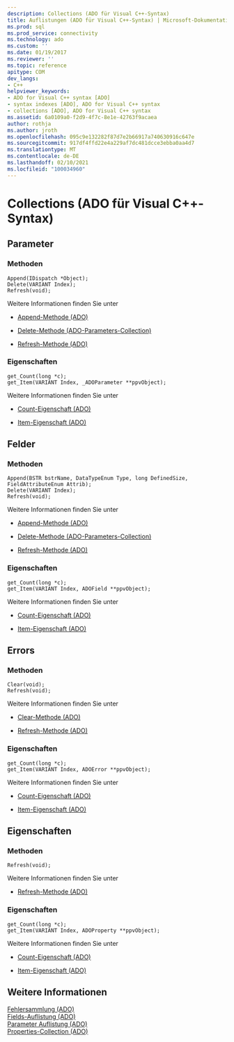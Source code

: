 ```yaml
---
description: Collections (ADO für Visual C++-Syntax)
title: Auflistungen (ADO für Visual C++-Syntax) | Microsoft-Dokumentation
ms.prod: sql
ms.prod_service: connectivity
ms.technology: ado
ms.custom: ''
ms.date: 01/19/2017
ms.reviewer: ''
ms.topic: reference
apitype: COM
dev_langs:
- C++
helpviewer_keywords:
- ADO for Visual C++ syntax [ADO]
- syntax indexes [ADO], ADO for Visual C++ syntax
- collections [ADO], ADO for Visual C++ syntax
ms.assetid: 6a0109a0-f2d9-4f7c-8e1e-42763f9acaea
author: rothja
ms.author: jroth
ms.openlocfilehash: 095c9e132282f87d7e2b66917a740630916c647e
ms.sourcegitcommit: 917df4ffd22e4a229af7dc481dcce3ebba0aa4d7
ms.translationtype: MT
ms.contentlocale: de-DE
ms.lasthandoff: 02/10/2021
ms.locfileid: "100034960"
---
```

# <a name="collections-ado-for-visual-c-syntax"></a>Collections (ADO für Visual C++-Syntax)
## <a name="parameters"></a>Parameter  
  
### <a name="methods"></a>Methoden  
  
```  
Append(IDispatch *Object);  
Delete(VARIANT Index);  
Refresh(void);  
```  
  
 Weitere Informationen finden Sie unter  
  
-   [Append-Methode (ADO)](./append-method-ado.md)  
  
-   [Delete-Methode (ADO-Parameters-Collection)](./delete-method-ado-parameters-collection.md)  
  
-   [Refresh-Methode (ADO)](./refresh-method-ado.md)  
  
### <a name="properties"></a>Eigenschaften  
  
```  
get_Count(long *c);  
get_Item(VARIANT Index, _ADOParameter **ppvObject);  
```  
  
 Weitere Informationen finden Sie unter  
  
-   [Count-Eigenschaft (ADO)](./count-property-ado.md)  
  
-   [Item-Eigenschaft (ADO)](./item-property-ado.md)  
  
## <a name="fields"></a>Felder  
  
### <a name="methods"></a>Methoden  
  
```  
Append(BSTR bstrName, DataTypeEnum Type, long DefinedSize, FieldAttributeEnum Attrib);  
Delete(VARIANT Index);  
Refresh(void);  
```  
  
 Weitere Informationen finden Sie unter  
  
-   [Append-Methode (ADO)](./append-method-ado.md)  
  
-   [Delete-Methode (ADO-Parameters-Collection)](./delete-method-ado-parameters-collection.md)  
  
-   [Refresh-Methode (ADO)](./refresh-method-ado.md)  
  
### <a name="properties"></a>Eigenschaften  
  
```  
get_Count(long *c);  
get_Item(VARIANT Index, ADOField **ppvObject);  
```  
  
 Weitere Informationen finden Sie unter  
  
-   [Count-Eigenschaft (ADO)](./count-property-ado.md)  
  
-   [Item-Eigenschaft (ADO)](./item-property-ado.md)  
  
## <a name="errors"></a>Errors  
  
### <a name="methods"></a>Methoden  
  
```  
Clear(void);  
Refresh(void);  
```  
  
 Weitere Informationen finden Sie unter  
  
-   [Clear-Methode (ADO)](./clear-method-ado.md)  
  
-   [Refresh-Methode (ADO)](./refresh-method-ado.md)  
  
### <a name="properties"></a>Eigenschaften  
  
```  
get_Count(long *c);  
get_Item(VARIANT Index, ADOError **ppvObject);  
```  
  
 Weitere Informationen finden Sie unter  
  
-   [Count-Eigenschaft (ADO)](./count-property-ado.md)  
  
-   [Item-Eigenschaft (ADO)](./item-property-ado.md)  
  
## <a name="properties"></a>Eigenschaften  
  
### <a name="methods"></a>Methoden  
  
```  
Refresh(void);  
```  
  
 Weitere Informationen finden Sie unter  
  
-   [Refresh-Methode (ADO)](./refresh-method-ado.md)  
  
### <a name="properties"></a>Eigenschaften  
  
```  
get_Count(long *c);  
get_Item(VARIANT Index, ADOProperty **ppvObject);  
```  
  
 Weitere Informationen finden Sie unter  
  
-   [Count-Eigenschaft (ADO)](./count-property-ado.md)  
  
-   [Item-Eigenschaft (ADO)](./item-property-ado.md)  
  
## <a name="see-also"></a>Weitere Informationen  
 [Fehlersammlung (ADO)](./errors-collection-ado.md)   
 [Fields-Auflistung (ADO)](./fields-collection-ado.md)   
 [Parameter Auflistung (ADO)](./parameters-collection-ado.md)   
 [Properties-Collection (ADO)](./properties-collection-ado.md)